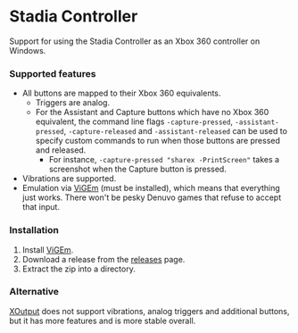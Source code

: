 # Stadia Controller

Support for using the Stadia Controller as an Xbox 360 controller
on Windows.

### Supported features
- All buttons are mapped to their Xbox 360 equivalents.
  - Triggers are analog.
  - For the Assistant and Capture buttons which have no Xbox 360 equivalent,
    the command line flags `-capture-pressed`, `-assistant-pressed`, `-capture-released` and
    `-assistant-released` can be used to specify custom commands to run when those
    buttons are pressed and released.
    - For instance, `-capture-pressed "sharex -PrintScreen"` takes a screenshot when the Capture
      button is pressed.
- Vibrations are supported.
- Emulation via [ViGEm](https://github.com/ViGEm/Home) (must be installed), which means that
  everything just works. There won't be pesky Denuvo games that refuse to accept that input.

### Installation
1. Install [ViGEm](https://github.com/ViGEm/ViGEmBus/releases).
2. Download a release from the [releases](https://github.com/71/stadiacontroller/releases) page.
3. Extract the zip into a directory.

### Alternative
[XOutput](https://github.com/csutorasa/XOutput) does not support vibrations,
analog triggers and additional buttons, but it has more features and is more stable overall.
